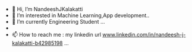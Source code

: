 - 👋 Hi, I’m NandeeshJKalakatti
- 👀 I’m interested in Machine Learning,App development..
- 🌱 I’m currently Engineering Student  ...
- 
- 📫 How to reach me : my linkedin url www.linkedin.com/in/nandeesh-j-kalakatti-b42985198  ...

<!---
NandeeshJKalakatti/NandeeshJKalakatti is a ✨ special ✨ repository because its `README.md` (this file) appears on your GitHub profile.
You can click the Preview link to take a look at your changes.
--->
